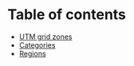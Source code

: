 # Table of contents

* [UTM grid zones](README.md)
* [Categories](categories.md)
* [Regions](regions.md)